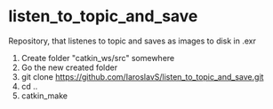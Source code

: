 # listen_to_topic_and_save
Repository, that listenes to topic and saves as images to disk in .exr

1. Create folder "catkin_ws/src" somewhere
2. Go the new created folder
3. git clone https://github.com/IaroslavS/listen_to_topic_and_save.git
4. cd ..
5. catkin_make


